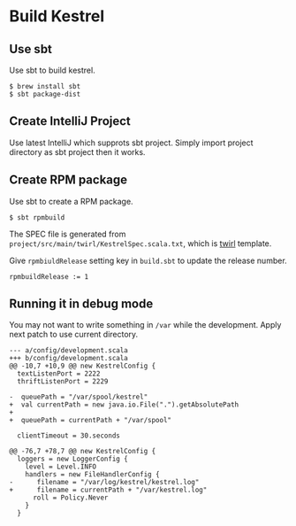 Build Kestrel
=============

Use sbt
-------

Use sbt to build kestrel.

    $ brew install sbt
    $ sbt package-dist

Create IntelliJ Project
-----------------------

Use latest IntelliJ which supprots sbt project.
Simply import project directory as sbt project then it works.

Create RPM package
------------------

Use sbt to create a RPM package.

    $ sbt rpmbuild

The SPEC file is generated from `project/src/main/twirl/KestrelSpec.scala.txt`,
which is [twirl](https://github.com/spray/twirl) template.

Give `rpmbiuldRelease` setting key in `build.sbt` to update the release number.

    rpmbuildRelease := 1

Running it in debug mode
------------------------

You may not want to write something in `/var` while the development.
Apply next patch to use current directory.

    --- a/config/development.scala
    +++ b/config/development.scala
    @@ -10,7 +10,9 @@ new KestrelConfig {
      textListenPort = 2222
      thriftListenPort = 2229
    
    -  queuePath = "/var/spool/kestrel"
    +  val currentPath = new java.io.File(".").getAbsolutePath
    +
    +  queuePath = currentPath + "/var/spool"
    
      clientTimeout = 30.seconds
    
    @@ -76,7 +78,7 @@ new KestrelConfig {
      loggers = new LoggerConfig {
        level = Level.INFO
        handlers = new FileHandlerConfig {
    -      filename = "/var/log/kestrel/kestrel.log"
    +      filename = currentPath + "/var/kestrel.log"
          roll = Policy.Never
        }
      }

